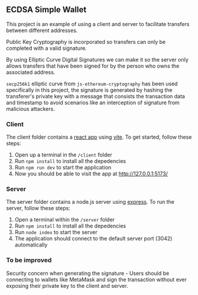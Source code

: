 ## ECDSA Simple Wallet

This project is an example of using a client and server to facilitate transfers between different addresses.

Public Key Cryptography is incorporated so transfers can only be completed with a valid signature.

By using Elliptic Curve Digital Signatures we can make it so the server only allows transfers that have been signed for by the person who owns the associated address.

`secp256k1` elliptic curve from `js-ethereum-cryptography` has been used specifically in this project, the signature is generated by hashing the transferer's private key with a message that consists the transaction data and timestamp to avoid scenarios like an interception of signature from malicious attackers.

### Client

The client folder contains a [react app](https://reactjs.org/) using [vite](https://vitejs.dev/). To get started, follow these steps:

1. Open up a terminal in the `/client` folder
2. Run `npm install` to install all the depedencies
3. Run `npm run dev` to start the application
4. Now you should be able to visit the app at http://127.0.0.1:5173/

### Server

The server folder contains a node.js server using [express](https://expressjs.com/). To run the server, follow these steps:

1. Open a terminal within the `/server` folder
2. Run `npm install` to install all the depedencies
3. Run `node index` to start the server
4. The application should connect to the default server port (3042) automatically

### To be improved

Security concern when generating the signature - Users should be connecting to wallets like MetaMask and sign the transaction without ever exposing their private key to the client and server.
